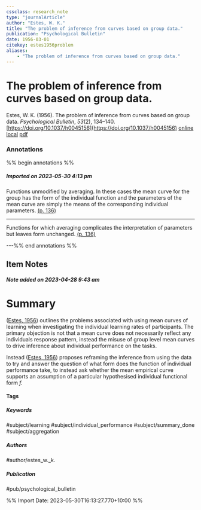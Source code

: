 ```yaml
---
cssclass: research_note
type: "journalArticle"
author: "Estes, W. K."
title: "The problem of inference from curves based on group data."
publication: "Psychological Bulletin"
date: 1956-03-01
citekey: estes1956problem
aliases: 
    - "The problem of inference from curves based on group data."
---
```


# The problem of inference from curves based on group data.

Estes, W. K. (1956). The problem of inference from curves based on group data. _Psychological Bulletin_, _53_(2), 134–140. [https://doi.org/10.1037/h0045156](https://doi.org/10.1037/h0045156)
[online](http://zotero.org/users/local/kZl3QdXV/items/J99JKTLI) [local](zotero://select/library/items/J99JKTLI) [pdf](file:///home/gjc216/Zotero/storage/4I82QZZW/Estes%20-%201956%20-%20The%20problem%20of%20inference%20from%20curves%20based%20on%20grou.pdf)
 

 
### Annotations
%% begin annotations %%
##### Imported on 2023-05-30 4:13 pm

Functions unmodified by averaging. In these cases the mean curve for the group has the form of the individual function and the parameters of the mean curve are simply the means of the corresponding individual parameters. [(p. 136)](zotero://open-pdf/library/items/4I82QZZW?page=136&annotation=7L2AB5YB)


---

Functions for which averaging complicates the interpretation of parameters but leaves form unchanged. [(p. 136)](zotero://open-pdf/library/items/4I82QZZW?page=136&annotation=U9RTQRK7)


---%% end annotations %%

## Item Notes

##### Note added on 2023-04-28 9:43 am

# Summary

([Estes, 1956](zotero://select/library/items/J99JKTLI)) outlines the problems associated with using mean curves of learning when investigating the individual learning rates of participants. The primary objection is not that a mean curve does not necessarily reflect any individuals response pattern, instead the misuse of group level mean curves to drive inference about individual performance on the tasks.

Instead ([Estes, 1956](zotero://select/library/items/J99JKTLI)) proposes reframing the inference from using the data to try and answer the question of what form does the function of individual performance take, to instead ask whether the mean empirical curve supports an assumption of a particular hypothesised individual functional form _f._

#### Tags

##### Keywords

#subject/learning #subject/individual_performance #subject/summary_done #subject/aggregation

##### Authors

#author/estes_w._k.

##### Publication

#pub/psychological_bulletin


%% Import Date: 2023-05-30T16:13:27.770+10:00 %%
